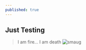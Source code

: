 ```yaml
---
published: true
---
```


## Just Testing

> I am fire... I am death 
![smaug](/http://i.imgur.com/lkxhMZL.png)